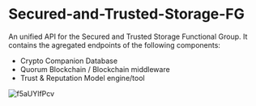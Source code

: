 # Secured-and-Trusted-Storage-FG

An unified API for the Secured and Trusted Storage Functional Group.
It contains the agregated endpoints of the following components:
* Crypto Companion Database
* Quorum Blockchain / Blockchain middleware
* Trust & Reputation Model engine/tool

![f5aUYlfPcv](https://user-images.githubusercontent.com/10829055/141943923-87df6881-8b9f-4394-be2c-a3dfa39d3412.png)

